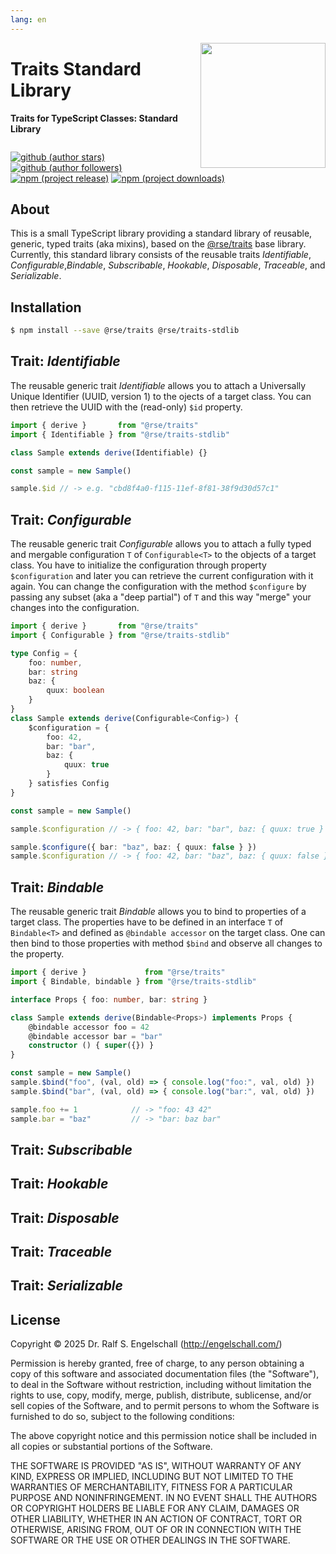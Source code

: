```yaml
---
lang: en
---
```


<img src="https://raw.githubusercontent.com/rse/traits/refs/heads/master/etc/logo.svg" width="200" style="float: right" align="right" alt=""/>

Traits Standard Library
=======================

**Traits for TypeScript Classes: Standard Library**

<p/>
<img src="https://nodei.co/npm/@rse/traits-stdlib.png?downloads=true&stars=true" alt=""/>

[![github (author stars)](https://img.shields.io/github/stars/rse?logo=github&label=author%20stars&color=%233377aa)](https://github.com/rse)
[![github (author followers)](https://img.shields.io/github/followers/rse?label=author%20followers&logo=github&color=%234477aa)](https://github.com/rse)
<br/>
[![npm (project release)](https://img.shields.io/npm/v/@rse/traits-stdlib?logo=npm&label=npm%20release&color=%23cc3333)](https://npmjs.com/@rse/traits)
[![npm (project downloads)](https://img.shields.io/npm/dm/@rse/traits-stdlib?logo=npm&label=npm%20downloads&color=%23cc3333)](https://npmjs.com/@rse/traits)

About
-----

This is a small TypeScript library providing a standard library
of reusable, generic, typed traits (aka mixins), based on the
[@rse/traits](https://npmjs.org/@rse/traits) base library. Currently,
this standard library consists of the reusable traits *Identifiable*,
*Configurable*,*Bindable*, *Subscribable*, *Hookable*, *Disposable*,
*Traceable*, and *Serializable*.

Installation
------------

```sh
$ npm install --save @rse/traits @rse/traits-stdlib
```

Trait: *Identifiable*
---------------------

The reusable generic trait *Identifiable* allows you to attach a
Universally Unique Identifier (UUID, version 1) to the ojects of a
target class. You can then retrieve the UUID with the (read-only) `$id`
property.

```ts
import { derive }       from "@rse/traits"
import { Identifiable } from "@rse/traits-stdlib"

class Sample extends derive(Identifiable) {}

const sample = new Sample()

sample.$id // -> e.g. "cbd8f4a0-f115-11ef-8f81-38f9d30d57c1"
```

Trait: *Configurable*
---------------------

The reusable generic trait *Configurable* allows you to attach a
fully typed and mergable configuration `T` of `Configurable<T>` to the objects
of a target class. You have to initialize the configuration through
property `$configuration` and later you can retrieve the current
configuration with it again. You can change the configuration with the
method `$configure` by passing any subset (aka a "deep partial") of `T`
and this way "merge" your changes into the configuration.

```ts
import { derive }       from "@rse/traits"
import { Configurable } from "@rse/traits-stdlib"

type Config = {
    foo: number,
    bar: string
    baz: {
        quux: boolean
    }
}
class Sample extends derive(Configurable<Config>) {
    $configuration = {
        foo: 42,
        bar: "bar",
        baz: {
            quux: true
        }
    } satisfies Config
}

const sample = new Sample()

sample.$configuration // -> { foo: 42, bar: "bar", baz: { quux: true } }

sample.$configure({ bar: "baz", baz: { quux: false } })
sample.$configuration // -> { foo: 42, bar: "baz", baz: { quux: false } }
```

Trait: *Bindable*
-----------------

The reusable generic trait *Bindable* allows you to bind to properties
of a target class. The properties have to be defined in an interface
`T` of `Bindable<T>` and defined as `@bindable accessor` on the target
class. One can then bind to those properties with method `$bind` and
observe all changes to the property.

```ts
import { derive }             from "@rse/traits"
import { Bindable, bindable } from "@rse/traits-stdlib"

interface Props { foo: number, bar: string }

class Sample extends derive(Bindable<Props>) implements Props {
    @bindable accessor foo = 42
    @bindable accessor bar = "bar"
    constructor () { super({}) }
}

const sample = new Sample()
sample.$bind("foo", (val, old) => { console.log("foo:", val, old) })
sample.$bind("bar", (val, old) => { console.log("bar:", val, old) })

sample.foo += 1            // -> "foo: 43 42"
sample.bar = "baz"         // -> "bar: baz bar"
```

Trait: *Subscribable*
---------------------

Trait: *Hookable*
-----------------

Trait: *Disposable*
-------------------

Trait: *Traceable*
------------------

Trait: *Serializable*
---------------------

License
-------

Copyright &copy; 2025 Dr. Ralf S. Engelschall (http://engelschall.com/)

Permission is hereby granted, free of charge, to any person obtaining
a copy of this software and associated documentation files (the
"Software"), to deal in the Software without restriction, including
without limitation the rights to use, copy, modify, merge, publish,
distribute, sublicense, and/or sell copies of the Software, and to
permit persons to whom the Software is furnished to do so, subject to
the following conditions:

The above copyright notice and this permission notice shall be included
in all copies or substantial portions of the Software.

THE SOFTWARE IS PROVIDED "AS IS", WITHOUT WARRANTY OF ANY KIND,
EXPRESS OR IMPLIED, INCLUDING BUT NOT LIMITED TO THE WARRANTIES OF
MERCHANTABILITY, FITNESS FOR A PARTICULAR PURPOSE AND NONINFRINGEMENT.
IN NO EVENT SHALL THE AUTHORS OR COPYRIGHT HOLDERS BE LIABLE FOR ANY
CLAIM, DAMAGES OR OTHER LIABILITY, WHETHER IN AN ACTION OF CONTRACT,
TORT OR OTHERWISE, ARISING FROM, OUT OF OR IN CONNECTION WITH THE
SOFTWARE OR THE USE OR OTHER DEALINGS IN THE SOFTWARE.

